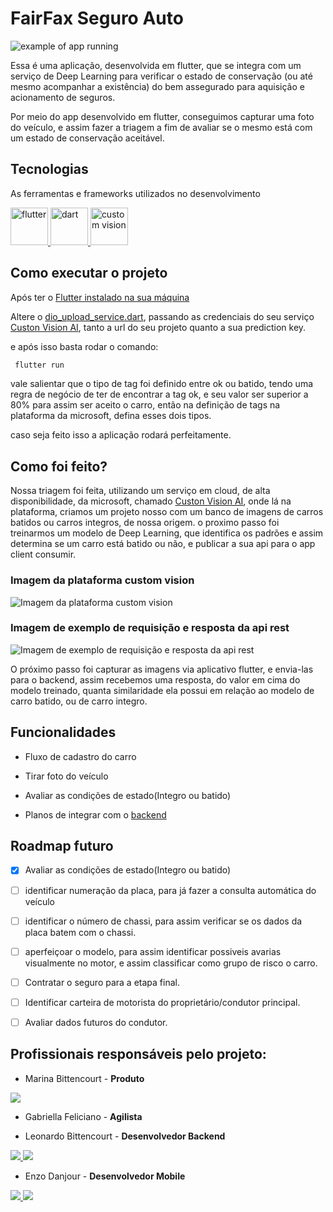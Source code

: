 # FairFax Seguro Auto

![example of app running](https://media.giphy.com/media/c0N66cY9ESIy9oT0yx/giphy.gif)


Essa é uma aplicação, desenvolvida em flutter, que se integra com um serviço de Deep Learning para verificar o estado de conservação (ou até mesmo acompanhar a existência) do bem assegurado para aquisição e acionamento de seguros.

Por meio do app desenvolvido em flutter, conseguimos capturar uma foto do veículo, e assim fazer a triagem a fim de avaliar se o mesmo está com um estado de conservação aceitável.

## Tecnologias

As ferramentas e frameworks utilizados no desenvolvimento

<a title="Flutter" href="https://flutter.dev/" target="_blank" rel="noreferrer"> 
    <img src="https://storage.googleapis.com/cms-storage-bucket/4fd0db61df0567c0f352.png" alt="flutter" width="60" height="60"/> 
</a>
<a title="dart" href="https://dart.dev/" target="_blank" rel="noreferrer"> 
    <img src="https://dart.dev/assets/shared/dart/icon/64.png" alt="dart" width="60" height="60"/> 
</a>
<a title="custom vison" href="https://www.customvision.ai/" target="_blank" rel="noreferrer"> 
    <img src="https://connectoricons-prod.azureedge.net/releases/v1.0.1481/1.0.1481.2460/cognitiveservicescustomvision/icon.png" alt="custom vision" width="60" height="60"/> 
</a>


## Como executar o projeto

Após ter o [Flutter instalado na sua máquina](https://flutter.dev/)

Altere o [dio_upload_service.dart](lib/services/dio_upload_service.dart), 
passando as credenciais do seu serviço [Custon Vision AI](https://www.customvision.ai/), tanto a url do seu projeto quanto a sua prediction key.

e após isso basta rodar o comando:

```bash
 flutter run
```
vale salientar que o tipo de tag foi definido entre ok ou batido, tendo uma regra de negócio de ter de encontrar a tag ok, e seu valor ser superior a 80% para assim ser aceito o carro, então na definição de tags na plataforma da microsoft, defina esses dois tipos.

caso seja feito isso a aplicação rodará perfeitamente.

## Como foi feito?

Nossa triagem foi feita, utilizando um serviço em cloud, de alta disponibilidade, da microsoft, chamado [Custon Vision AI](https://www.customvision.ai/), onde lá na plataforma, criamos um projeto nosso com um banco de imagens de carros batidos ou carros integros, de nossa origem. 
o proximo passo foi treinarmos um modelo de Deep Learning, que identifica os padrões e assim determina se um carro está batido ou não, e publicar a sua api para o app client consumir.

### Imagem da plataforma custom vision
![Imagem da plataforma custom vision](https://user-images.githubusercontent.com/35856303/172084043-2de788d7-ac38-45b5-b4fb-db9c62cfcd4b.png)

### Imagem de exemplo de requisição e resposta da api rest
![Imagem de exemplo de requisição e resposta da api rest](https://user-images.githubusercontent.com/35856303/172085184-cc18f57f-907f-4a44-9f08-416ad1d0fcab.png)

O próximo passo foi capturar as imagens via aplicativo flutter, e envia-las para o backend, assim recebemos uma resposta, do valor em cima do modelo treinado, quanta similaridade ela possui em relação ao modelo de carro batido, ou de carro integro.



## Funcionalidades

- Fluxo de cadastro do carro

- Tirar foto do veículo

- Avaliar as condições de estado(Integro ou batido)

- Planos de integrar com o [backend](https://github.com/FairFaxSeguros/fairfax-auto-seguro-API)

## Roadmap futuro
- [X] Avaliar as condições de estado(Integro ou batido)
- [ ] identificar numeração da placa, para já fazer a consulta automática do veículo
- [ ] identificar o número de chassi, para assim verificar se os dados da placa batem com o chassi.
- [ ] aperfeiçoar o modelo, para assim identificar possiveis avarias visualmente no motor, e assim classificar como grupo de risco o carro.
- [ ] Contratar o seguro para a etapa final.
- [ ] Identificar carteira de motorista do proprietário/condutor principal.
- [ ] Avaliar dados futuros do condutor.


## Profissionais responsáveis pelo projeto:

- Marina Bittencourt - **Produto**

<a href="https://www.linkedin.com/in/marinarosabittencourt/" target="_blank">
<img src="https://img.shields.io/badge/-LinkedIn-%230077B5?style=for-the-badge&logo=linkedin&logoColor=white" target="_blank">
</a>

- Gabriella Feliciano - **Agilista**

- Leonardo Bittencourt - **Desenvolvedor Backend**

<a href="https://github.com/leonardo-otero390" target="_blank">
<img src="https://img.shields.io/badge/GitHub-100000?style=for-the-badge&logo=github&logoColor=white" target="_blank"> 
<a href="www.linkedin.com/in/leonardo-otero390" target="_blank">
<img src="https://img.shields.io/badge/-LinkedIn-%230077B5?style=for-the-badge&logo=linkedin&logoColor=white" target="_blank">
</a>

- Enzo Danjour - **Desenvolvedor Mobile**

<a href="https://github.com/enzodanjour" target="_blank">
<img src="https://img.shields.io/badge/GitHub-100000?style=for-the-badge&logo=github&logoColor=white" target="_blank"> 
<a href="https://www.linkedin.com/in/enzo-danjour/" target="_blank">
<img src="https://img.shields.io/badge/-LinkedIn-%230077B5?style=for-the-badge&logo=linkedin&logoColor=white" target="_blank">
</a>
